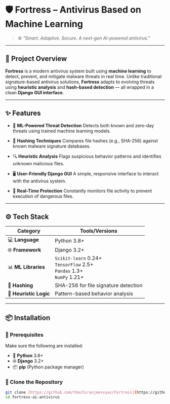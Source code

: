 # 🛡️ Fortress – Antivirus Based on Machine Learning 

> ⚙️ *"Smart. Adaptive. Secure. A next-gen AI-powered antivirus."*

---

## 🧠 Project Overview 

**Fortress** is a modern antivirus system built using **machine learning** to detect, prevent, and mitigate malware threats in real time. Unlike traditional signature-based antivirus solutions, **Fortress** adapts to evolving threats using **heuristic analysis** and **hash-based detection** — all wrapped in a clean **Django GUI interface**. 

---

## ✨ Features 

- 🤖 **ML-Powered Threat Detection** Detects both known and zero-day threats using trained machine learning models. 

- 🧩 **Hashing Techniques** Compares file hashes (e.g., SHA-256) against known malware signature databases. 

- 🔍 **Heuristic Analysis** Flags suspicious behavior patterns and identifies unknown malicious files. 

- 🖥️ **User-Friendly Django GUI** A simple, responsive interface to interact with the antivirus system. 

- 🔐 **Real-Time Protection** Constantly monitors file activity to prevent execution of dangerous files.

---

## ⚙️ Tech Stack 

| Category | Tools/Versions |
|---------|----------------|
| 💻 **Language** | Python 3.8+ |
| 🌐 **Framework** | Django 3.2+ |
| 📊 **ML Libraries** | `Scikit-learn` 0.24+ <br> `TensorFlow` 2.5+ <br> `Pandas` 1.3+ <br> `NumPy` 1.21+ |
| 🧮 **Hashing** | SHA-256 for file signature detection |
| 🧠 **Heuristic Logic** | Pattern-based behavior analysis |

---

## 📦 Installation 

### 🧰 Prerequisites 

Make sure the following are installed:

- 🐍 **Python** 3.8+
- 🌐 **Django** 3.2+
- 📦 **pip** (Python package manager)

### 🔧 Clone the Repository 

```bash
git clone [https://github.com/thechiranjeevvyas/Fortress](https://github.com/thechiranjeevvyas/fortress-ai-antivirus.git)
cd fortress-ai-antivirus
